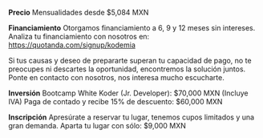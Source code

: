 __Precio__
Mensualidades desde $5,084 MXN

__Financiamiento__
Otorgamos financiamiento a 6, 9 y 12 meses sin intereses.
Analiza tu financiamiento con nosotros en: https://quotanda.com/signup/kodemia

Si tus causas y deseo de prepararte superan tu capacidad de pago, no te preocupes ni descartes la oportunidad, encontremos la solución juntos. Ponte en contacto con nosotros, nos interesa mucho escucharte.

__Inversión__
Bootcamp White Koder (Jr. Developer): $70,000 MXN (Incluye IVA)
Paga de contado y recibe 15% de descuento: $60,000 MXN

__Inscripción__
Apresúrate a reservar tu lugar, tenemos cupos limitados y una gran demanda.
Aparta tu lugar con sólo: $9,000 MXN

<!-- < PINK KODERS >
Queremos que las mujeres mexicanas se desarrollen en la industria tech, por lo que tenemos becas de $10,000 MXN para las próximas desarrolladoras de alto rendimiento de México -->
